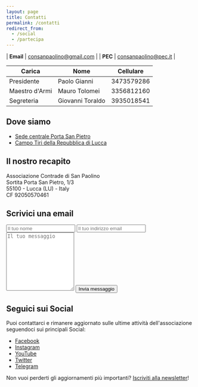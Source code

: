 ```yaml
---
layout: page
title: Contatti
permalink: /contatti
redirect_from:
  - /social
  - /partecipa
---
```


| **Email** | consanpaolino@gmail.com |
| **PEC**   | consanpaolino@pec.it    |

| Carica         | Nome             | Cellulare  |
| -------------- | ---------------- | ---------- |
| Presidente     | Paolo Gianni     | 3473579286 |
| Maestro d'Armi | Mauro Tolomei    | 3356812160 |
| Segreteria     | Giovanni Toraldo | 3935018541 |

## Dove siamo

* [Sede centrale Porta San Pietro](https://goo.gl/maps/NCqcGoRuVNQa8X2T9)
* [Campo Tiri della Repubblica di Lucca](https://goo.gl/maps/j7VtRqNSK9Eyjjmf7)

## Il nostro recapito

Associazione Contrade di San Paolino<br/>
Sortita Porta San Pietro, 1/3<br/>
55100 - Lucca (LU) - Italy<br/>
CF 92050570461<br/>

## Scrivici una email

<form class="wj-contact" action="https://formspree.io/{{site.author.email}}" method="POST">
    <input type="text" name="name" placeholder="Il tuo nome">
    <input type="email" name="_replyto" placeholder="Il tuo indirizzo email">
    <textarea type="text" name="content" rows="10" placeholder="Il tuo messaggio"></textarea>
    <input type="hidden" name="_subject" value="Richiesta contatto sito">
    <input type="text" name="_gotcha" style="display:none">
    <input type="hidden" name="_language" value="it" />
    <input type="submit" value="Invia messaggio">
</form>

## Seguici sui Social

Puoi contattarci e rimanere aggiornato sulle ultime attività dell'associazione
seguendoci sui principali Social:

* [Facebook](https://fb.com/consanpaolino)
* [Instagram](https://instagram.com/consanpaolino)
* [YouTube](https://www.youtube.com/channel/UC8fqZye7eBrSWTbd5dzyUCg)
* [Twitter](https://twitter.com/consanpaolino)
* [Telegram](https://t.me/consanpaolino)

Non vuoi perderti gli aggiornamenti più importanti? [Iscriviti alla newsletter](/newsletter)!
